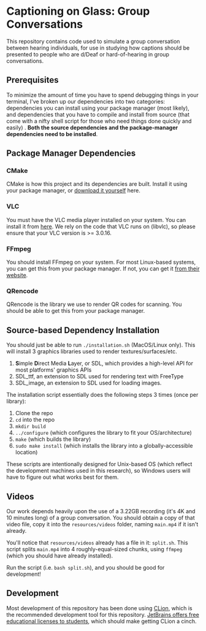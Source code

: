 # Captioning on Glass: Group Conversations

This repository contains code used to simulate a group conversation between hearing individuals, for use in studying how
captions should be presented to people who are d/Deaf or hard-of-hearing in group conversations.

## Prerequisites

To minimize the amount of time you have to spend debugging things in your terminal, I've broken up our dependencies into
two categories: dependencies you can install using your package manager (most likely), and dependencies that you have to
compile and install from source (that come with a nifty shell script for those who need things done quickly and easily)
. **Both the source dependencies and the package-manager dependencies need to be installed**.

## Package Manager Dependencies

### CMake

CMake is how this project and its dependencies are built. Install it using your package manager,
or [download it yourself](https://cmake.org/download/) here.

### VLC

You must have the VLC media player installed on your system. You can install it from [here](https://www.videolan.org/).
We rely on the code that VLC runs on (libvlc), so please ensure that your VLC version is >= 3.0.16.

### FFmpeg

You should install FFmpeg on your system. For most Linux-based systems, you can get this from your package manager. If
not, you can get it [from their website](https://ffmpeg.org/).

### QRencode

QRencode is the library we use to render QR codes for scanning. You should be able to get this from your package
manager.

## Source-based Dependency Installation

You should just be able to run `./installation.sh` (MacOS/Linux only). This will install 3 graphics libraries used to
render textures/surfaces/etc.

1. **S**imple **D**irect Media **L**ayer, or SDL, which provides a high-level API for most platforms' graphics APIs
2. SDL_ttf, an extension to SDL used for rendering text with FreeType
3. SDL_image, an extension to SDL used for loading images.

The installation script essentially does the following steps 3 times (once per library):

1. Clone the repo
2. `cd` into the repo
3. `mkdir build`
4. `../configure` (which configures the library to fit your OS/architecture)
5. `make` (which builds the library)
6. `sudo make install` (which installs the library into a globally-accessible location)

These scripts are intentionally designed for Unix-based OS (which reflect the development machines used in this
research), so Windows users will have to figure out what works best for them.

## Videos

Our work depends heavily upon the use of a 3.22GB recording (it's 4K and 10 minutes long) of a group conversation. You
should obtain a copy of that video file, copy it into the `resources/videos` folder, naming `main.mp4` if it isn't
already.

You'll notice that `resources/videos` already has a file in it: `split.sh`. This script splits `main.mp4` into 4
roughly-equal-sized chunks, using `ffmpeg` (which you should have already installed).

Run the script (i.e. `bash split.sh`), and you should be good for development!

## Development

Most development of this repository has been done using [CLion](https://www.jetbrains.com/clion/), which is the
recommended development tool for this repository.
[JetBrains offers free educational licenses to students](https://www.jetbrains.com/community/education/#students), which
should make getting CLion a cinch.
